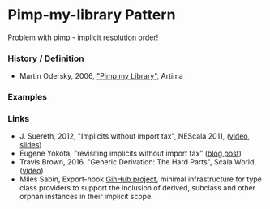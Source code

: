 # Pimp-my-library Pattern

Problem with pimp - implicit resolution order!

### History / Definition
* Martin Odersky, 2006, ["Pimp my Library"](https://www.artima.com/weblogs/viewpost.jsp?thread=179766), Artima

### Examples


### Links
* J. Suereth, 2012, "Implicits without import tax", NEScala 2011, ([video](http://vimeo.com/20308847), [slides](https://docs.google.com/present/view?id=dfqn4jb_106hq4mvbd8)) 
* Eugene Yokota, "revisiting implicits without import tax" ([blog post](http://eed3si9n.com/revisiting-implicits-without-import-tax))
* Travis Brown, 2016, "Generic Derivation: The Hard Parts", Scala World, ([video](https://www.youtube.com/watch?v=80h3hZidSeE))
* Miles Sabin, Export-hook [GihHub project](https://github.com/milessabin/export-hook), minimal infrastructure for type class providers to support the inclusion of derived, subclass and other orphan instances in their implicit scope.

